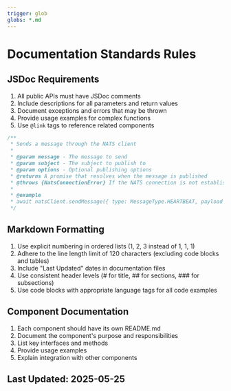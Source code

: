 ```yaml
---
trigger: glob
globs: *.md
---
```


# Documentation Standards Rules

## JSDoc Requirements

1. All public APIs must have JSDoc comments
2. Include descriptions for all parameters and return values
3. Document exceptions and errors that may be thrown
4. Provide usage examples for complex functions
5. Use `@link` tags to reference related components

```typescript
/**
 * Sends a message through the NATS client
 * 
 * @param message - The message to send
 * @param subject - The subject to publish to
 * @param options - Optional publishing options
 * @returns A promise that resolves when the message is published
 * @throws {NatsConnectionError} If the NATS connection is not established
 * 
 * @example
 * await natsClient.sendMessage({ type: MessageType.HEARTBEAT, payload });
 */
```

## Markdown Formatting

1. Use explicit numbering in ordered lists (1, 2, 3 instead of 1, 1, 1)
2. Adhere to the line length limit of 120 characters (excluding code blocks and tables)
3. Include "Last Updated" dates in documentation files
4. Use consistent header levels (# for title, ## for sections, ### for subsections)
5. Use code blocks with appropriate language tags for all code examples

## Component Documentation

1. Each component should have its own README.md
2. Document the component's purpose and responsibilities
3. List key interfaces and methods
4. Provide usage examples
5. Explain integration with other components

## Last Updated: 2025-05-25
